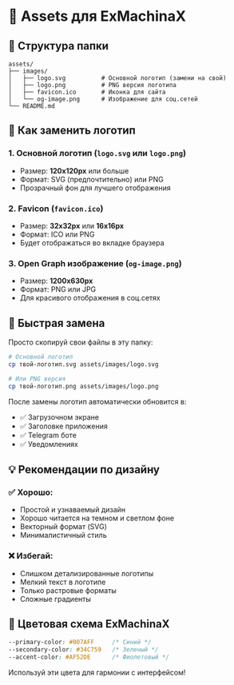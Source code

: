 # 🎨 Assets для ExMachinaX

## 📁 Структура папки

```
assets/
├── images/
│   ├── logo.svg          # Основной логотип (замени на свой)
│   ├── logo.png          # PNG версия логотипа
│   ├── favicon.ico       # Иконка для сайта
│   └── og-image.png      # Изображение для соц.сетей
└── README.md
```

## 🎯 Как заменить логотип

### 1. **Основной логотип** (`logo.svg` или `logo.png`)
- Размер: **120x120px** или больше
- Формат: SVG (предпочтительно) или PNG
- Прозрачный фон для лучшего отображения

### 2. **Favicon** (`favicon.ico`)
- Размер: **32x32px** или **16x16px** 
- Формат: ICO или PNG
- Будет отображаться во вкладке браузера

### 3. **Open Graph изображение** (`og-image.png`)
- Размер: **1200x630px**
- Формат: PNG или JPG
- Для красивого отображения в соц.сетях

## 🚀 Быстрая замена

Просто скопируй свои файлы в эту папку:

```bash
# Основной логотип
cp твой-логотип.svg assets/images/logo.svg

# Или PNG версия
cp твой-логотип.png assets/images/logo.png
```

После замены логотип автоматически обновится в:
- ✅ Загрузочном экране
- ✅ Заголовке приложения  
- ✅ Telegram боте
- ✅ Уведомлениях

## 💡 Рекомендации по дизайну

### ✅ **Хорошо:**
- Простой и узнаваемый дизайн
- Хорошо читается на темном и светлом фоне
- Векторный формат (SVG)
- Минималистичный стиль

### ❌ **Избегай:**
- Слишком детализированные логотипы
- Мелкий текст в логотипе
- Только растровые форматы
- Сложные градиенты

## 🎨 Цветовая схема ExMachinaX

```css
--primary-color: #007AFF     /* Синий */
--secondary-color: #34C759   /* Зеленый */
--accent-color: #AF52DE      /* Фиолетовый */
```

Используй эти цвета для гармонии с интерфейсом! 